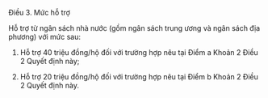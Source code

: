Điều 3. Mức hỗ trợ

Hỗ trợ từ ngân sách nhà nước (gồm ngân sách trung ương và ngân sách địa phương) với mức sau:

1. Hỗ trợ 40 triệu đồng/hộ đối với trường hợp nêu tại Điểm a Khoản 2 Điều 2 Quyết định này;

2. Hỗ trợ 20 triệu đồng/hộ đối với trường hợp nêu tại Điểm b Khoản 2 Điều 2 Quyết định này.